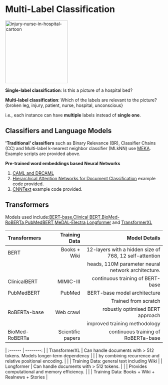 # Multi-Label Classification

<img src="https://user-images.githubusercontent.com/60803118/132111996-dd029e2c-5d1e-4cb6-b2ef-70180f9d479d.jpeg" alt="injury-nurse-in-hospital-cartoon" width="200"/>


**Single-label classification**: Is this a picture of a hospital bed? 

**Multi-label classification**: Which of the labels are relevant to the picture? 
{broken leg, injury, patient, nurse, hospital, unconscious}

i.e., each instance can have **multiple** labels instead of **single one**.
    
## Classifiers and Language Models

**'Traditional' classifiers** such as Binary Relevance (BR), Classifier Chains (CC) and Multi-label k-nearest neighbor classifier (MLkNN) use [MEKA](http://waikato.github.io/meka/). Example scripts are provided above. 

 **Pre-trained word embeddings based Neural Networks** 
 1. [CAML and DRCAML](https://github.com/jamesmullenbach/caml-mimic)  
 2. [Hierarchical Attention Networks for Document Classification](https://www.cs.cmu.edu/~diyiy/docs/naacl16.pdf) example code provided. 
 3. [CNNText](https://arxiv.org/abs/1408.5882) example code provided. 
 
## Transformers
Models used include:[BERT-base](https://github.com/google-research/bert),[Clinical BERT](https://github.com/EmilyAlsentzer/clinicalBERT),[BioMed-RoBERTa](https://huggingface.co/allenai/biomed_roberta_base),[PubMedBERT](https://microsoft.github.io/BLURB/models.html),[MeDAL-Electra](https://github.com/BruceWen120/medal),[Longformer](https://github.com/allenai/longformer) and [TransformerXL](https://github.com/kimiyoung/transformer-xl)

|Transformers |  Training Data | Model Details |
| :------ | --------: | --------: |
| BERT | Books + Wiki  | 12-layers with a hidden size of 768, 12 self-attention|
| | |   heads,  110M parameter neural network architecture. |
| ClinicalBERT | MIMIC-III | continuous training of BERT-base |
| PubMedBERT | PubMed | BERT-base model architecture | 
| | |  Trained from scratch  |
| RoBERTa-base | Web crawl | robustly optimised BERT approach | 
| | | improved training methodology |
| BioMed-RoBERTa | Scientific papers | continuous training of RoBERTa-base |

| :------ | --------: |
| TransformerXL   | Can handle documents with > 512 tokens. Models longer-term dependency |
| | by combining recurrence and relative positional encoding. |
| | Training Data: general text including Wiki |
| Longformer | Can handle documents with > 512 tokens. |
| | Provides computational and memory efficiency. |
| | Training Data: Books + Wiki + Realnews + Stories |
 
